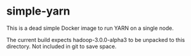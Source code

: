 # simple-yarn

This is a dead simple Docker image to run YARN on a single node.

The current build expects hadoop-3.0.0-alpha3 to be unpacked to this directory. Not included in git to save space.
